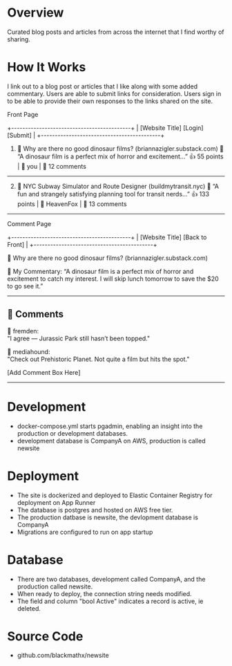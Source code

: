 

Overview
===========================================
Curated blog posts and articles from across the internet that I find worthy of sharing.


How It Works
===========================================
I link out to a blog post or articles that I like along with some added commentary. Users 
are able to submit links for consideration. Users sign in to be able to provide their own 
responses to the links shared on the site.


Front Page

+-------------------------------------------+
| [Website Title]        [Login] [Submit]   |
+-------------------------------------------+

1. 🔗 Why are there no good dinosaur films?
      (briannazigler.substack.com)
    💬 “A dinosaur film is a perfect mix of horror and excitement...”
    👍 55 points | 👤 you | 💬 12 comments

-------------------------------------------

2. 🔗 NYC Subway Simulator and Route Designer
      (buildmytransit.nyc)
    💬 “A fun and strangely satisfying planning tool for transit nerds...”
    👍 133 points | 👤 HeavenFox | 💬 13 comments

-------------------------------------------


Comment Page

+-------------------------------------------+
| [Website Title]         [Back to Front]   |
+-------------------------------------------+

🔗 Why are there no good dinosaur films?
   (briannazigler.substack.com)

💬 My Commentary:
“A dinosaur film is a perfect mix of horror and excitement to catch
my interest. I will skip lunch tomorrow to save the $20 to go see it.”

------------------------------------------------
💬 Comments
------------------------------------------------

👤 fremden:  
"I agree — Jurassic Park still hasn’t been topped."

👤 mediahound:  
"Check out Prehistoric Planet. Not quite a film but hits the spot."

[Add Comment Box Here]

------------------------------------------------






Development
===========================================
* docker-compose.yml starts pgadmin, enabling an insight into the production or development databases.
* development database is CompanyA on AWS, production is called newsite


Deployment
=========================================== 
* The site is dockerized and deployed to Elastic Container Registry for deployment on App Runner
* The database is postgres and hosted on AWS free tier. 
* The production datbase is newsite, the devlopment database is CompanyA
* Migrations are configured to run on app startup



Database
===========================================
* There are two databases, development called CompanyA, and the production called newsite.
* When ready to deploy, the connection string needs modified.
* The field and column "bool Active" indicates a record is active, ie deleted.


Source Code
===========================================
* github.com/blackmathx/newsite
